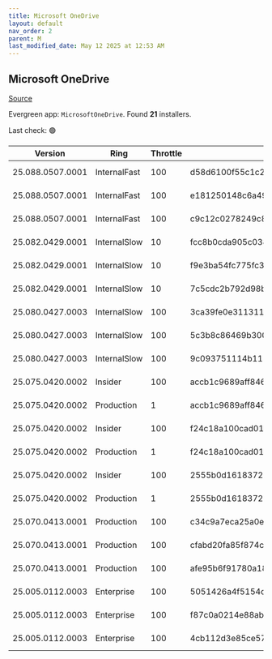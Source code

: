 ```yaml
---
title: Microsoft OneDrive
layout: default
nav_order: 2
parent: M
last_modified_date: May 12 2025 at 12:53 AM
---
```


## Microsoft OneDrive

[Source](https://onedrive.live.com/)

Evergreen app: `MicrosoftOneDrive`. Found **21** installers.

Last check: 🟢

| Version          | Ring         | Throttle | Sha256                                                           | Architecture | Type | URI                                                                                                                                                                  |
| ---------------- | ------------ | -------- | ---------------------------------------------------------------- | ------------ | ---- | -------------------------------------------------------------------------------------------------------------------------------------------------------------------- |
| 25.088.0507.0001 | InternalFast | 100      | d58d6100f55c1c2755dfba49de3c98d49f953b290d31b491631f59b30b807371 | ARM64        | exe  | [https://oneclient.sfx.ms/Win/Installers/25.088.0507.0001/arm64/OneDriveSetup.exe](https://oneclient.sfx.ms/Win/Installers/25.088.0507.0001/arm64/OneDriveSetup.exe) |
| 25.088.0507.0001 | InternalFast | 100      | e181250148c6a49bff16d289a150c11471f2b3354a2c799945fc448e499e0bc9 | x64          | exe  | [https://oneclient.sfx.ms/Win/Installers/25.088.0507.0001/amd64/OneDriveSetup.exe](https://oneclient.sfx.ms/Win/Installers/25.088.0507.0001/amd64/OneDriveSetup.exe) |
| 25.088.0507.0001 | InternalFast | 100      | c9c12c0278249c8622fb0c58a545ddc97af702ae93204479c6e74ea280606cd6 | x86          | exe  | [https://oneclient.sfx.ms/Win/Installers/25.088.0507.0001/OneDriveSetup.exe](https://oneclient.sfx.ms/Win/Installers/25.088.0507.0001/OneDriveSetup.exe)             |
| 25.082.0429.0001 | InternalSlow | 10       | fcc8b0cda905c038ee8221f81e7a12f8b5ac11cb48ec6914f938788fd605e1ed | ARM64        | exe  | [https://oneclient.sfx.ms/Win/Installers/25.082.0429.0001/arm64/OneDriveSetup.exe](https://oneclient.sfx.ms/Win/Installers/25.082.0429.0001/arm64/OneDriveSetup.exe) |
| 25.082.0429.0001 | InternalSlow | 10       | f9e3ba54fc775fc3adb2b2a2eb47e79a331a08ba1b8f16c953bcf051a8913a95 | x64          | exe  | [https://oneclient.sfx.ms/Win/Installers/25.082.0429.0001/amd64/OneDriveSetup.exe](https://oneclient.sfx.ms/Win/Installers/25.082.0429.0001/amd64/OneDriveSetup.exe) |
| 25.082.0429.0001 | InternalSlow | 10       | 7c5cdc2b792d98b5f7e5f6c309579673e4f4558eaa96fe76040421cea62ef429 | x86          | exe  | [https://oneclient.sfx.ms/Win/Installers/25.082.0429.0001/OneDriveSetup.exe](https://oneclient.sfx.ms/Win/Installers/25.082.0429.0001/OneDriveSetup.exe)             |
| 25.080.0427.0003 | InternalSlow | 100      | 3ca39fe0e3113113a0d1f2608d09a700e3e88b468413191a74a76ed04ce3e525 | ARM64        | exe  | [https://oneclient.sfx.ms/Win/Installers/25.080.0427.0003/arm64/OneDriveSetup.exe](https://oneclient.sfx.ms/Win/Installers/25.080.0427.0003/arm64/OneDriveSetup.exe) |
| 25.080.0427.0003 | InternalSlow | 100      | 5c3b8c86469b300c090771bec96f51e18e80651f8b687130b0902eaebb63a1da | x64          | exe  | [https://oneclient.sfx.ms/Win/Installers/25.080.0427.0003/amd64/OneDriveSetup.exe](https://oneclient.sfx.ms/Win/Installers/25.080.0427.0003/amd64/OneDriveSetup.exe) |
| 25.080.0427.0003 | InternalSlow | 100      | 9c093751114b1158e96e3fcb152eded230c588f34c3d40ed1b00e239ab5f89f6 | x86          | exe  | [https://oneclient.sfx.ms/Win/Installers/25.080.0427.0003/OneDriveSetup.exe](https://oneclient.sfx.ms/Win/Installers/25.080.0427.0003/OneDriveSetup.exe)             |
| 25.075.0420.0002 | Insider      | 100      | accb1c9689aff84671cd63210ca40da50350b4e67c6f9a7a2da2359676369aff | ARM64        | exe  | [https://oneclient.sfx.ms/Win/Installers/25.075.0420.0002/arm64/OneDriveSetup.exe](https://oneclient.sfx.ms/Win/Installers/25.075.0420.0002/arm64/OneDriveSetup.exe) |
| 25.075.0420.0002 | Production   | 1        | accb1c9689aff84671cd63210ca40da50350b4e67c6f9a7a2da2359676369aff | ARM64        | exe  | [https://oneclient.sfx.ms/Win/Installers/25.075.0420.0002/arm64/OneDriveSetup.exe](https://oneclient.sfx.ms/Win/Installers/25.075.0420.0002/arm64/OneDriveSetup.exe) |
| 25.075.0420.0002 | Insider      | 100      | f24c18a100cad017ce253518d3493f8a870b00bf8ff95dd9d887edb82d21625a | x64          | exe  | [https://oneclient.sfx.ms/Win/Installers/25.075.0420.0002/amd64/OneDriveSetup.exe](https://oneclient.sfx.ms/Win/Installers/25.075.0420.0002/amd64/OneDriveSetup.exe) |
| 25.075.0420.0002 | Production   | 1        | f24c18a100cad017ce253518d3493f8a870b00bf8ff95dd9d887edb82d21625a | x64          | exe  | [https://oneclient.sfx.ms/Win/Installers/25.075.0420.0002/amd64/OneDriveSetup.exe](https://oneclient.sfx.ms/Win/Installers/25.075.0420.0002/amd64/OneDriveSetup.exe) |
| 25.075.0420.0002 | Insider      | 100      | 2555b0d1618372cc52098f423277bea5d338efbc6b3f7618fa4b528d7835ba48 | x86          | exe  | [https://oneclient.sfx.ms/Win/Installers/25.075.0420.0002/OneDriveSetup.exe](https://oneclient.sfx.ms/Win/Installers/25.075.0420.0002/OneDriveSetup.exe)             |
| 25.075.0420.0002 | Production   | 1        | 2555b0d1618372cc52098f423277bea5d338efbc6b3f7618fa4b528d7835ba48 | x86          | exe  | [https://oneclient.sfx.ms/Win/Installers/25.075.0420.0002/OneDriveSetup.exe](https://oneclient.sfx.ms/Win/Installers/25.075.0420.0002/OneDriveSetup.exe)             |
| 25.070.0413.0001 | Production   | 100      | c34c9a7eca25a0e416144d5bc9948ead6c24b8e6763850bd9473191bea82654b | ARM64        | exe  | [https://oneclient.sfx.ms/Win/Installers/25.070.0413.0001/arm64/OneDriveSetup.exe](https://oneclient.sfx.ms/Win/Installers/25.070.0413.0001/arm64/OneDriveSetup.exe) |
| 25.070.0413.0001 | Production   | 100      | cfabd20fa85f874cb93e14c34bcdca8b1dab82ec934b818601b698f3cba86717 | x64          | exe  | [https://oneclient.sfx.ms/Win/Installers/25.070.0413.0001/amd64/OneDriveSetup.exe](https://oneclient.sfx.ms/Win/Installers/25.070.0413.0001/amd64/OneDriveSetup.exe) |
| 25.070.0413.0001 | Production   | 100      | afe95b6f91780a18b4db7ad1a1d98bb7e383d676f7c3aba96b6e223f81b37ea4 | x86          | exe  | [https://oneclient.sfx.ms/Win/Installers/25.070.0413.0001/OneDriveSetup.exe](https://oneclient.sfx.ms/Win/Installers/25.070.0413.0001/OneDriveSetup.exe)             |
| 25.005.0112.0003 | Enterprise   | 100      | 5051426a4f5154c6b0b5dd02fcc5144807b3dc3f1ffb3ca4538a9c993db3063c | ARM64        | exe  | [https://oneclient.sfx.ms/Win/Installers/25.005.0112.0003/arm64/OneDriveSetup.exe](https://oneclient.sfx.ms/Win/Installers/25.005.0112.0003/arm64/OneDriveSetup.exe) |
| 25.005.0112.0003 | Enterprise   | 100      | f87c0a0214e88ab1bdcee61e7ad446990426b14de5ee6a4144fd3cc9c19f045e | x64          | exe  | [https://oneclient.sfx.ms/Win/Installers/25.005.0112.0003/amd64/OneDriveSetup.exe](https://oneclient.sfx.ms/Win/Installers/25.005.0112.0003/amd64/OneDriveSetup.exe) |
| 25.005.0112.0003 | Enterprise   | 100      | 4cb112d3e85ce57bf99ecde5dade8fd13f0e22ca8d36c11d09b3b7a50ad52bf8 | x86          | exe  | [https://oneclient.sfx.ms/Win/Installers/25.005.0112.0003/OneDriveSetup.exe](https://oneclient.sfx.ms/Win/Installers/25.005.0112.0003/OneDriveSetup.exe)             |
